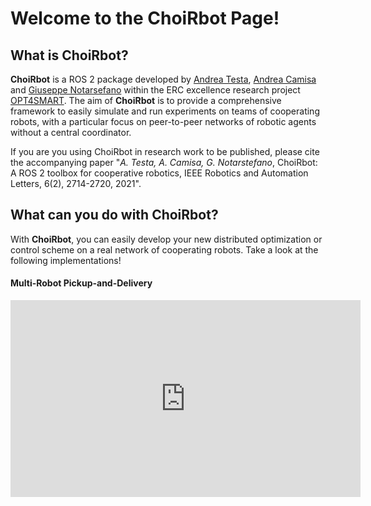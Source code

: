 # Welcome to the ChoiRbot Page!


## What is ChoiRbot?
**ChoiRbot** is a ROS 2 package developed by [Andrea Testa](https://www.unibo.it/sitoweb/a.testa/en), [Andrea Camisa](https://www.unibo.it/sitoweb/a.camisa/en) and [Giuseppe Notarsefano](https://www.unibo.it/sitoweb/giuseppe.notarstefano/en) within the ERC excellence research project [OPT4SMART](http://opt4smart.dei.unibo.it/). The aim of **ChoiRbot** is to provide a comprehensive framework to easily simulate and run experiments on teams of cooperating robots, with a particular focus on peer-to-peer networks of robotic agents without a central coordinator.

If you are you using ChoiRbot in research work to be published, please cite the accompanying paper "_A. Testa, A. Camisa, G. Notarstefano_, ChoiRbot: A ROS 2 toolbox for cooperative robotics, IEEE Robotics and Automation Letters, 6(2), 2714-2720, 2021".

## What can you do with ChoiRbot?
With **ChoiRbot**, you can easily develop your new distributed optimization or control scheme on a real network of cooperating robots. Take a look at the following implementations!

#### Multi-Robot Pickup-and-Delivery

<p align="center"><iframe width="560" height="315" src="https://www.youtube.com/embed/NwqzIEBNIS4" title="YouTube video player" frameborder="0" allow="accelerometer; autoplay; clipboard-write; encrypted-media; gyroscope; picture-in-picture" allowfullscreen></iframe></p>

<!--
You can use the [editor on GitHub](https://github.com/OPT4SMART/ChoiRbot/edit/gh-pages/index.md) to maintain and preview the content for your website in Markdown files.

Whenever you commit to this repository, GitHub Pages will run [Jekyll](https://jekyllrb.com/) to rebuild the pages in your site, from the content in your Markdown files.

### Markdown

Markdown is a lightweight and easy-to-use syntax for styling your writing. It includes conventions for

```markdown
Syntax highlighted code block

# Header 1
## Header 2
### Header 3

- Bulleted
- List

1. Numbered
2. List

**Bold** and _Italic_ and `Code` text

[Link](url) and ![Image](src)
```

For more details see [Basic writing and formatting syntax](https://docs.github.com/en/github/writing-on-github/getting-started-with-writing-and-formatting-on-github/basic-writing-and-formatting-syntax).

### Jekyll Themes

Your Pages site will use the layout and styles from the Jekyll theme you have selected in your [repository settings](https://github.com/OPT4SMART/ChoiRbot/settings/pages). The name of this theme is saved in the Jekyll `_config.yml` configuration file.

### Support or Contact

Having trouble with Pages? Check out our [documentation](https://docs.github.com/categories/github-pages-basics/) or [contact support](https://support.github.com/contact) and we’ll help you sort it out.
-->
